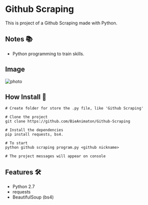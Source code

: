 # Github Scraping

This is project of a Github Scraping made with Python.

## Notes :books:
- Python programming to train skills.

## Image
![photo](https://user-images.githubusercontent.com/52220244/112770333-af450a00-8ffc-11eb-87d5-e8a3e9954858.JPG)

## How Install :bookmark_tabs:
```
# Create folder for store the .py file, like 'Github Scraping'

# Clone the project
git clone https://github.com/BieAnimaton/Github-Scraping

# Install the dependencies
pip install requests, bs4.

# To start
python github scraping program.py <github nickname>

# The project messages will appear on console
```

## Features :hammer_and_wrench:
- Python 2.7
- requests
- BeautifulSoup (bs4)